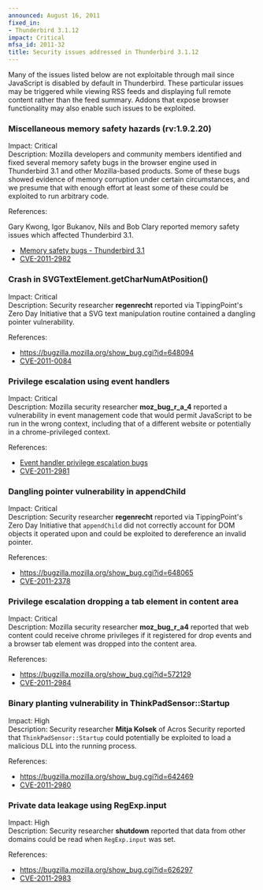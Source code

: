 ```yaml
---
announced: August 16, 2011
fixed_in:
- Thunderbird 3.1.12
impact: Critical
mfsa_id: 2011-32
title: Security issues addressed in Thunderbird 3.1.12
---
```


<p class="note">Many of the issues listed below are not exploitable through mail
since JavaScript is disabled by default in Thunderbird. These particular issues
may be triggered while viewing RSS feeds and displaying full remote content
rather than the feed summary. Addons that expose browser functionality may also
enable such issues to be exploited.</p>

<h3 id="cve-2011-2982">Miscellaneous memory safety hazards (rv:1.9.2.20)</h3>

<p>
<span class="label">Impact:</span> <span class="critical">Critical</span><br/>
<span class="label">Description:</span> Mozilla developers and community
members identified and fixed several memory safety bugs in the browser engine
used in Thunderbird 3.1 and other Mozilla-based products. Some of these bugs showed
evidence of memory corruption under certain circumstances, and we presume that
with enough effort at least some of these could be exploited to run arbitrary
code.</p>

<p><span class="label">References:</span><br/></p>

<p>Gary Kwong, Igor Bukanov, Nils and Bob Clary reported memory safety
issues which affected Thunderbird 3.1.</p>
<ul>
  <li><a href="https://bugzilla.mozilla.org/buglist.cgi?bug_id=541255,615970,632206,643062,674545">Memory safety bugs - Thunderbird 3.1</a></li>
  <li><a class="ex-ref" href="http://cve.mitre.org/cgi-bin/cvename.cgi?name=CVE-2011-2982">CVE-2011-2982</a></li>
</ul>


<h3 id="cve-2011-0084">Crash in SVGTextElement.getCharNumAtPosition()</h3>

<p>
<span class="label">Impact:</span> <span class="critical">Critical</span><br/>
<span class="label">Description:</span> Security
researcher <strong>regenrecht</strong> reported via TippingPoint's Zero Day
Initiative that a SVG text manipulation routine contained a dangling pointer
vulnerability.</p>

<p><span class="label">References:</span><br/></p>

<p>
  </p><ul>
    <li><a href="https://bugzilla.mozilla.org/show_bug.cgi?id=648094">https://bugzilla.mozilla.org/show_bug.cgi?id=648094</a></li>
    <li><a class="ex-ref" href="http://cve.mitre.org/cgi-bin/cvename.cgi?name=CVE-2011-0084">CVE-2011-0084</a></li>
  </ul>



<h3 id="cve-2011-2981">Privilege escalation using event handlers</h3>

<p>
<span class="label">Impact:</span> <span class="critical">Critical</span><br/>
<span class="label">Description:</span> Mozilla security
researcher <strong>moz_bug_r_a_4</strong> reported a vulnerability in event
management code that would permit JavaScript to be run in the wrong context,
including that of a different website or potentially in a chrome-privileged
context.</p>

<p><span class="label">References:</span><br/></p>

<p>
  </p><ul>
    <li><a href="https://bugzilla.mozilla.org/buglist.cgi?bug_id=650252,614151,643450">Event handler privilege escalation bugs</a></li>
    <li><a class="ex-ref" href="http://cve.mitre.org/cgi-bin/cvename.cgi?name=CVE-2011-2981">CVE-2011-2981</a></li>
  </ul>



<h3 id="cve-2011-2378">Dangling pointer vulnerability in appendChild</h3>

<p>
<span class="label">Impact:</span> <span class="critical">Critical</span><br/>
<span class="label">Description:</span> Security
researcher <strong>regenrecht</strong> reported via TippingPoint's Zero Day
Initiative that <code>appendChild</code> did not correctly account for DOM
objects it operated upon and could be exploited to dereference an invalid
pointer.</p>

<p><span class="label">References:</span><br/></p>

<p>
  </p><ul>
    <li><a href="https://bugzilla.mozilla.org/show_bug.cgi?id=648065">https://bugzilla.mozilla.org/show_bug.cgi?id=648065</a></li>
    <li><a class="ex-ref" href="http://cve.mitre.org/cgi-bin/cvename.cgi?name=CVE-2011-2378">CVE-2011-2378</a></li>
  </ul>



<h3 id="cve-2011-2984">Privilege escalation dropping a tab element in content area</h3>

<p>
<span class="label">Impact:</span> <span class="critical">Critical</span><br/>
<span class="label">Description:</span> Mozilla security
researcher <strong>moz_bug_r_a4</strong> reported that web content could receive
chrome privileges if it registered for drop events and a browser tab element was
dropped into the content area.</p>

<p><span class="label">References:</span><br/></p>

<p>
  </p><ul>
    <li><a href="https://bugzilla.mozilla.org/show_bug.cgi?id=572129">https://bugzilla.mozilla.org/show_bug.cgi?id=572129</a></li>
    <li><a class="ex-ref" href="http://cve.mitre.org/cgi-bin/cvename.cgi?name=CVE-2011-2984">CVE-2011-2984</a></li>
  </ul>



<h3 id="cve-2011-2980">Binary planting vulnerability in ThinkPadSensor::Startup</h3>

<p>
<span class="label">Impact:</span> <span class="high">High</span><br/>
<span class="label">Description:</span> Security researcher <strong>Mitja
Kolsek</strong> of Acros Security reported
that <code>ThinkPadSensor::Startup</code> could potentially be exploited to load
a malicious DLL into the running process.</p>

<p><span class="label">References:</span><br/></p>

<p>
  </p><ul>
    <li><a href="https://bugzilla.mozilla.org/show_bug.cgi?id=642469">https://bugzilla.mozilla.org/show_bug.cgi?id=642469</a></li>
    <li><a class="ex-ref" href="http://cve.mitre.org/cgi-bin/cvename.cgi?name=CVE-2011-2980">CVE-2011-2980</a></li>
  </ul>



<h3 id="cve-2011-2983">Private data leakage using RegExp.input</h3>

<p>
<span class="label">Impact:</span> <span class="high">High</span><br/>
<span class="label">Description:</span> Security
researcher <strong>shutdown</strong> reported that data from other domains could
be read when <code>RegExp.input</code> was set.</p>

<p><span class="label">References:</span><br/></p>

<p>
  </p><ul>
    <li><a href="https://bugzilla.mozilla.org/show_bug.cgi?id=626297">https://bugzilla.mozilla.org/show_bug.cgi?id=626297</a></li>
    <li><a class="ex-ref" href="http://cve.mitre.org/cgi-bin/cvename.cgi?name=CVE-2011-2983">CVE-2011-2983</a></li>
  </ul>





